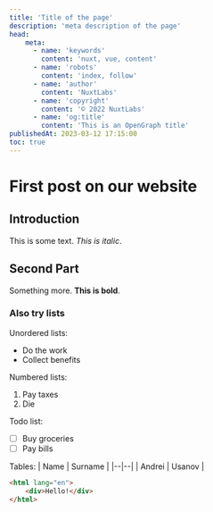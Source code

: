 ```yaml
---
title: 'Title of the page'
description: 'meta description of the page'
head:
    meta:
      - name: 'keywords'
        content: 'nuxt, vue, content'
      - name: 'robots'
        content: 'index, follow'
      - name: 'author'
        content: 'NuxtLabs'
      - name: 'copyright'
        content: '© 2022 NuxtLabs'
      - name: 'og:title'
        content: 'This is an OpenGraph title'
publishedAt: 2023-03-12 17:15:00
toc: true
---
```

# First post on our website
## Introduction
This is some text. *This is italic*.

## Second Part
Something more. **This is bold**.

### Also try lists
Unordered lists:
- Do the work
- Collect benefits

Numbered lists:

1. Pay taxes
2. Die

Todo list:
- [ ] Buy groceries
- [ ] Pay bills

Tables:
| Name | Surname |
|--|--|
| Andrei | Usanov |

```html
<html lang="en">
    <div>Hello!</div>
</html>
```
